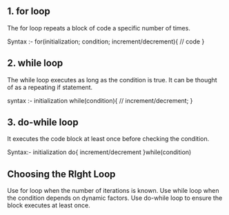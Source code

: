 ## 1. for loop 
The for loop repeats a block of code a specific number of times.

Syntax :- for(initialization; condition; increment/decrement){
// code 
}

## 2. while loop
The while loop executes as long as the condition is true.
It can be thought of as a repeating if statement.

syntax :- 
initialization
while(condition){
     // increment/decrement;
}


## 3. do-while loop
It executes the code block at least once before checking the condition.

Syntax:- 
initialization
do{
    increment/decrement
}while(condition)


## Choosing the RIght Loop
Use for loop when the number of iterations is known.
Use while loop when the condition depends on dynamic factors.
Use do-while loop to ensure the block executes at least once.


